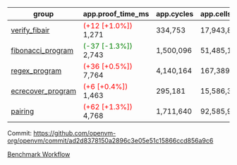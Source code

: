 | group | app.proof_time_ms | app.cycles | app.cells_used | leaf.proof_time_ms | leaf.cycles | leaf.cells_used |
| -- | -- | -- | -- | -- | -- | -- |
| [verify_fibair](https://github.com/openvm-org/openvm/blob/benchmark-results/benchmarks-pr/1415/verify_fibair-ad2d8378150a2896c3e05e51c15866ccd856a9c6.md) |<span style='color: red'>(+12 [+1.0%])</span> 1,271 |  334,753 |  17,943,801 |- | - | - |
| [fibonacci_program](https://github.com/openvm-org/openvm/blob/benchmark-results/benchmarks-pr/1415/fibonacci-ad2d8378150a2896c3e05e51c15866ccd856a9c6.md) |<span style='color: green'>(-37 [-1.3%])</span> 2,743 |  1,500,096 |  51,485,167 |- | - | - |
| [regex_program](https://github.com/openvm-org/openvm/blob/benchmark-results/benchmarks-pr/1415/regex-ad2d8378150a2896c3e05e51c15866ccd856a9c6.md) |<span style='color: red'>(+36 [+0.5%])</span> 7,764 |  4,140,164 |  167,389,450 |- | - | - |
| [ecrecover_program](https://github.com/openvm-org/openvm/blob/benchmark-results/benchmarks-pr/1415/ecrecover-ad2d8378150a2896c3e05e51c15866ccd856a9c6.md) |<span style='color: red'>(+6 [+0.4%])</span> 1,463 |  295,181 |  15,586,346 |- | - | - |
| [pairing](https://github.com/openvm-org/openvm/blob/benchmark-results/benchmarks-pr/1415/pairing-ad2d8378150a2896c3e05e51c15866ccd856a9c6.md) |<span style='color: red'>(+62 [+1.3%])</span> 4,768 |  1,711,640 |  92,585,975 |- | - | - |


Commit: https://github.com/openvm-org/openvm/commit/ad2d8378150a2896c3e05e51c15866ccd856a9c6

[Benchmark Workflow](https://github.com/openvm-org/openvm/actions/runs/13821510805)
